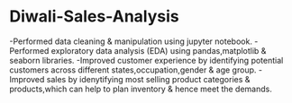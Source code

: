 # Diwali-Sales-Analysis
-Performed data cleaning & manipulation using jupyter notebook.
-Performed exploratory data analysis (EDA) using pandas,matplotlib & seaborn libraries.
-Improved customer experience by identifying potential customers across different states,occupation,gender & age group.
-Improved sales by idenytifying most selling product categories & products,which can help to plan inventory & hence meet the demands.
